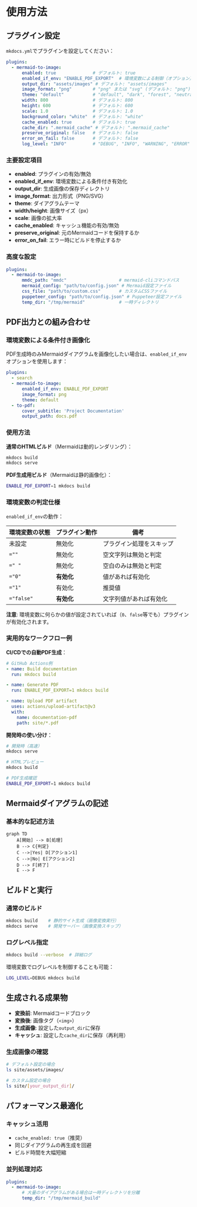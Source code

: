 # 使用方法

## プラグイン設定

`mkdocs.yml`でプラグインを設定してください：

```yaml
plugins:
  - mermaid-to-image:
      enabled: true              # デフォルト: true
      enabled_if_env: "ENABLE_PDF_EXPORT"  # 環境変数による制御（オプション）
      output_dir: "assets/images" # デフォルト: "assets/images"
      image_format: "png"        # "png" または "svg" (デフォルト: "png")
      theme: "default"           # "default", "dark", "forest", "neutral"
      width: 800                 # デフォルト: 800
      height: 600                # デフォルト: 600
      scale: 1.0                 # デフォルト: 1.0
      background_color: "white"  # デフォルト: "white"
      cache_enabled: true        # デフォルト: true
      cache_dir: ".mermaid_cache" # デフォルト: ".mermaid_cache"
      preserve_original: false   # デフォルト: false
      error_on_fail: false       # デフォルト: false
      log_level: "INFO"          # "DEBUG", "INFO", "WARNING", "ERROR"
```

### 主要設定項目

- **enabled**: プラグインの有効/無効
- **enabled_if_env**: 環境変数による条件付き有効化
- **output_dir**: 生成画像の保存ディレクトリ
- **image_format**: 出力形式（PNG/SVG）
- **theme**: ダイアグラムテーマ
- **width/height**: 画像サイズ（px）
- **scale**: 画像の拡大率
- **cache_enabled**: キャッシュ機能の有効/無効
- **preserve_original**: 元のMermaidコードを保持するか
- **error_on_fail**: エラー時にビルドを停止するか

### 高度な設定

```yaml
plugins:
  - mermaid-to-image:
      mmdc_path: "mmdc"                    # mermaid-cliコマンドパス
      mermaid_config: "path/to/config.json" # Mermaid設定ファイル
      css_file: "path/to/custom.css"       # カスタムCSSファイル
      puppeteer_config: "path/to/config.json" # Puppeteer設定ファイル
      temp_dir: "/tmp/mermaid"             # 一時ディレクトリ
```

## PDF出力との組み合わせ

### 環境変数による条件付き画像化

PDF生成時のみMermaidダイアグラムを画像化したい場合は、`enabled_if_env`オプションを使用します：

```yaml
plugins:
  - search
  - mermaid-to-image:
      enabled_if_env: ENABLE_PDF_EXPORT
      image_format: png
      theme: default
  - to-pdf:
      cover_subtitle: 'Project Documentation'
      output_path: docs.pdf
```

### 使用方法

**通常のHTMLビルド**（Mermaidは動的レンダリング）：
```bash
mkdocs build
mkdocs serve
```

**PDF生成用ビルド**（Mermaidは静的画像化）：
```bash
ENABLE_PDF_EXPORT=1 mkdocs build
```

### 環境変数の判定仕様

`enabled_if_env`の動作：

| 環境変数の状態 | プラグイン動作 | 備考 |
|---------------|---------------|------|
| 未設定 | 無効化 | プラグイン処理をスキップ |
| `=""` | 無効化 | 空文字列は無効と判定 |
| `=" "` | 無効化 | 空白のみは無効と判定 |
| `="0"` | **有効化** | 値があれば有効化 |
| `="1"` | 有効化 | 推奨値 |
| `="false"` | **有効化** | 文字列値があれば有効化 |

**注意**: 環境変数に何らかの値が設定されていれば（`0`、`false`等でも）プラグインが有効化されます。

### 実用的なワークフロー例

**CI/CDでの自動PDF生成**：
```yaml
# GitHub Actions例
- name: Build documentation
  run: mkdocs build

- name: Generate PDF
  run: ENABLE_PDF_EXPORT=1 mkdocs build

- name: Upload PDF artifact
  uses: actions/upload-artifact@v3
  with:
    name: documentation-pdf
    path: site/*.pdf
```

**開発時の使い分け**：
```bash
# 開発時（高速）
mkdocs serve

# HTMLプレビュー
mkdocs build

# PDF生成確認
ENABLE_PDF_EXPORT=1 mkdocs build
```

## Mermaidダイアグラムの記述

### 基本的な記述方法

```mermaid
graph TD
    A[開始] --> B[処理]
    B --> C{判定}
    C -->|Yes| D[アクション1]
    C -->|No| E[アクション2]
    D --> F[終了]
    E --> F
```

## ビルドと実行

### 通常のビルド

```bash
mkdocs build    # 静的サイト生成（画像変換実行）
mkdocs serve    # 開発サーバー（画像変換スキップ）
```

### ログレベル指定

```bash
mkdocs build --verbose  # 詳細ログ
```

環境変数でログレベルを制御することも可能：

```bash
LOG_LEVEL=DEBUG mkdocs build
```

## 生成される成果物

- **変換前**: Mermaidコードブロック
- **変換後**: 画像タグ（`<img>`）
- **生成画像**: 設定した`output_dir`に保存
- **キャッシュ**: 設定した`cache_dir`に保存（再利用）

### 生成画像の確認

```bash
# デフォルト設定の場合
ls site/assets/images/

# カスタム設定の場合
ls site/[your_output_dir]/
```

## パフォーマンス最適化

### キャッシュ活用

- `cache_enabled: true`（推奨）
- 同じダイアグラムの再生成を回避
- ビルド時間を大幅短縮

### 並列処理対応

```yaml
plugins:
  - mermaid-to-image:
      # 大量のダイアグラムがある場合は一時ディレクトリを分離
      temp_dir: "/tmp/mermaid_build"
```
